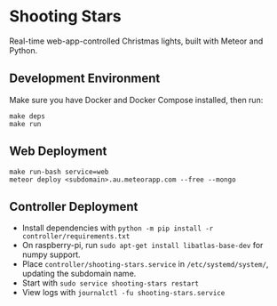 # Shooting Stars

Real-time web-app-controlled Christmas lights, built with Meteor and
Python.

## Development Environment

Make sure you have Docker and Docker Compose installed, then run:

```
make deps
make run
```

## Web Deployment

```
make run-bash service=web
meteor deploy <subdomain>.au.meteorapp.com --free --mongo
```

## Controller Deployment

* Install dependencies with `python -m pip install -r
  controller/requirements.txt`
* On raspberry-pi, run `sudo apt-get install libatlas-base-dev` for
  numpy support.
* Place `controller/shooting-stars.service` in `/etc/systemd/system/`,
  updating the subdomain name.
* Start with `sudo service shooting-stars restart`
* View logs with `journalctl -fu shooting-stars.service`

